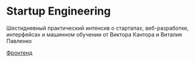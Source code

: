 Startup Engineering
===================

Шестидневный практический интенсив о стартапах, веб-разработке, интерфейсах и машинном обучении от Виктора Кантора и Виталия Павленко

[Фронтенд](frontend)

